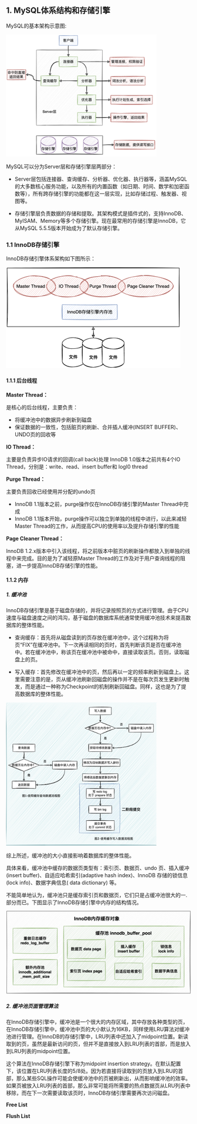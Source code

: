 ## 1. MySQL体系结构和存储引擎

MySQL的基本架构示意图:

<img src="./pic/mysql_1.png" alt="image-20211127134222377" style="zoom: 40%;" />

MySQL可以分为Server层和存储引擎层两部分：

- Server层包括连接器、查询缓存、分析器、优化器、执行器等，涵盖MySQL的大多数核心服务功能，以及所有的内置函数（如日期、时间、数学和加密函数等），所有跨存储引擎的功能都在这一层实现，比如存储过程、触发器、视图等。

- 存储引擎层负责数据的存储和提取。其架构模式是插件式的，支持InnoDB、MyISAM、Memory等多个存储引擎。现在最常用的存储引擎是InnoDB，它从MySQL 5.5.5版本开始成为了默认存储引擎。

### 1.1 InnoDB存储引擎

InnoDB存储引擎体系架构如下图所示：

<img src="./pic/mysql_2.png" alt="image-20211127134222377" style="zoom: 50%;" />

#### 1.1.1 后台线程

**Master Thread：**

是核心的后台线程，主要负责：

- 将缓冲池中的数据异步刷新到磁盘
- 保证数据的一致性，包括脏页的刷新、合并插人缓冲(INSERT BUFFER)、UNDO页的回收等

**lO Thread：**

主要是负责异步IO请求的回调(call back)处理
InnoDB 1.0版本之前共有4个IO Thread，分别是：write、read、insert buffer和 logI0 thread

**Purge Thread：**

主要负责回收已经使用并分配的undo页

- InnoDB 1.1版本之前，purge操作仅在InnoDB存储引擎的Master Thread中完成
- InnoDB 1.1版本开始，purge操作可以独立到单独的线程中进行，以此来减轻Master Thread的工作，从而提高CPU的使用率以及提升存储引擎的性能

**Page Cleaner Thread：**

InnoDB 1.2.x版本中引入该线程，将之前版本中脏页的刷新操作都放入到单独的线程中来完成。目的是为了减轻原Master Thread的工作及对于用户查询线程的阻塞，进一步提高InnoDB存储引擎的性能。

#### 1.1.2 内存

##### 1. **缓冲池**

InnoDB存储引擎是基于磁盘存储的，并将记录按照页的方式进行管理。由于CPU速度与磁盘速度之间的鸿沟，基于磁盘的数据库系统通常使用缓冲池技术来提高数据库的整体性能。

- 查询缓存：首先将从磁盘读到的页存放在缓冲池中，这个过程称为将页“FIX”在缓冲池中。下一次再读相同的页时，首先判断该页是否在缓冲池中。若在缓冲池中，称该页在缓冲池中被命中，直接读取该页。否则，读取磁盘上的页。

- 写入缓存：首先修改在缓冲池中的页，然后再以一定的频率刷新到磁盘上。这里需要注意的是，页从缓冲池刷新回磁盘的操作并不是在每次页发生更新时触发，而是通过一种称为Checkpoint的机制刷新回磁盘。同样，这也是为了提高数据库的整体性能。

<img src="./pic/mysql_3.png" alt="image-20211127134222377" style="zoom: 40%;" />

综上所述，缓冲池的大小直接影响着数据库的整体性能。

具体来看，缓冲池中缓存的数据页类型有：索引页、数据页、undo 页、插入缓冲(insert buffer)、自适应哈希索引(adaptive hash index)、InnoDB 存储的锁信息(lock info)、数据字典信息( data dictionary) 等。

不能简单地认为，缓冲池只是缓存索引页和数据页，它们只是占缓冲池很大的一.部分而已。下图显示了InnoDB存储引擎中内存的结构情况。

<img src="./pic/mysql_4.png" alt="image-20211127134222377" style="zoom: 50%;" />

##### 2. **缓冲池页面管理算法**

在InnoDB存储引擎中，缓冲池是一个很大的内存区域，其中存放各种类型的页，在InnoDB存储引擎中，缓冲池中页的大小默认为16KB，同样使用LRU算法对缓冲池进行管理。在InnoDB的存储引擎中，LRU列表中还加入了midpoint位置。新读取到的页，虽然是最新访问的页，但并不是直接放入到LRU列表的首部，而是放入到LRU列表的midpoint位置。

这个算法在InnoDB存储引擎下称为midpoint insertion strategy。在默认配置下，该位置在LRU列表长度的5/8处。因为若直接将读取到的页放入到LRU的首部，那么某些SQL操作可能会使缓冲池中的页被刷新出，从而影响缓冲池的效率。如果页被放入LRU列表的首部，那么非常可能将所需要的热点数据页从LRU列表中移除，而在下一次需要读取该页时，InnoDB存储引擎需要再次访问磁盘。

**Free List**





**Flush List**































